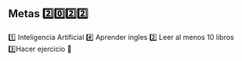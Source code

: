 ## Metas :two::zero::two::two:

:one:  Inteligencia Artificial 
:hash: Aprender ingles
:two:  Leer al menos 10  libros 
:three:Hacer ejercicio :muscle:
